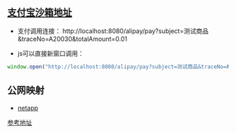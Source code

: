 

## [支付宝沙箱地址](https://open.alipay.com/develop/sandbox/app)

* 支付调用连接：
http://localhost:8080/alipay/pay?subject=测试商品&traceNo=A20030&totalAmount=0.01

* js可以直接新窗口调用：

```js
window.open("http://localhost:8080/alipay/pay?subject=测试商品&traceNo=A20029&totalAmount=0.01");
```

## 公网映射
* [netapp](https://natapp.cn/)

[参考地址](https://blog.csdn.net/XikYu/article/details/130273107)